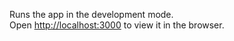 
Runs the app in the development mode.<br />
Open [http://localhost:3000](http://localhost:3000) to view it in the browser.





